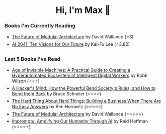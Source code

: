 <h1 align="center">Hi, I'm Max 👋</h1>

<!-- <p align="center">
  <a href="https://discordapp.com/channels/@me/USERID/694118037036466187">
    <img alt="Discord" title="Discord" height="48" width="48" src="assets/discordIcon.svg">
  </a>
</p>-->

### Books I'm Currently Reading

<!-- GOODREADS-LIST:START -->
- [The Future of Modular Architecture](https://www.goodreads.com/review/show/5465715913?utm_medium=api&utm_source=rss) by David Wallance (⭐️3)
- [AI 2041: Ten Visions for Our Future](https://www.goodreads.com/review/show/4641889153?utm_medium=api&utm_source=rss) by Kai-Fu Lee (⭐️3.82)
<!-- GOODREADS-LIST:END -->
### Last 5 Books I've Read

<!-- GOODREADS-READ-LIST:START -->
- [Age of Invisible Machines: A Practical Guide to Creating a Hyperautomated Ecosystem of Intelligent Digital Workers](https://www.goodreads.com/review/show/5537136256?utm_medium=api&utm_source=rss) by Robb Wilson (⭐⭐⭐)
- [A Hacker's Mind: How the Powerful Bend Society's Rules, and How to Bend them Back](https://www.goodreads.com/review/show/5509384619?utm_medium=api&utm_source=rss) by Bruce Schneier (⭐⭐⭐⭐)
- [The Hard Thing About Hard Things: Building a Business When There Are No Easy Answers](https://www.goodreads.com/review/show/4289776605?utm_medium=api&utm_source=rss) by Ben Horowitz (⭐⭐⭐⭐⭐)
- [The Future of Modular Architecture](https://www.goodreads.com/review/show/5465715913?utm_medium=api&utm_source=rss) by David Wallance (⭐⭐⭐⭐⭐)
- [Impromptu: Amplifying Our Humanity Through AI](https://www.goodreads.com/review/show/5465782841?utm_medium=api&utm_source=rss) by Reid Hoffman (⭐⭐⭐⭐⭐)
<!-- GOODREADS-READ-LIST:END -->
